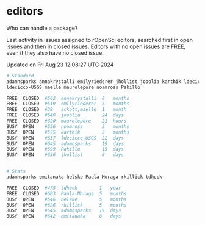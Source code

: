 # editors

Who can handle a package?

Last activity in issues assigned to rOpenSci editors, searched first in open
issues and then in closed issues. Editors with no open issues are FREE, even if
they also have no closed issue.


Updated on Fri Aug 23 12:08:27 UTC 2024

```bash
# Standard
adamhsparks annakrystalli emilyriederer jhollist jooolia karthik ldecicco
ldecicco-USGS maelle maurolepore noamross Pakillo

FREE  CLOSED  #502  annakrystalli  6   months
FREE  CLOSED  #619  emilyriederer  5   months
FREE  CLOSED  #39   sckott,maelle  1   month
FREE  CLOSED  #648  jooolia        24  days
FREE  CLOSED  #620  maurolepore    21  hours
BUSY  OPEN    #556  noamross       2   months
BUSY  OPEN    #575  karthik        2   months
BUSY  OPEN    #637  ldecicco-USGS  22  days
BUSY  OPEN    #645  adamhsparks    19  days
BUSY  OPEN    #599  Pakillo        15  days
BUSY  OPEN    #636  jhollist       8   days


# Stats
adamhsparks emitanaka helske Paula-Moraga rkillick tdhock

FREE  CLOSED  #475  tdhock        1   year
FREE  CLOSED  #603  Paula-Moraga  5   months
BUSY  OPEN    #546  helske        5   months
BUSY  OPEN    #626  rkillick      5   months
BUSY  OPEN    #645  adamhsparks   19  days
BUSY  OPEN    #642  emitanaka     8   days
```
